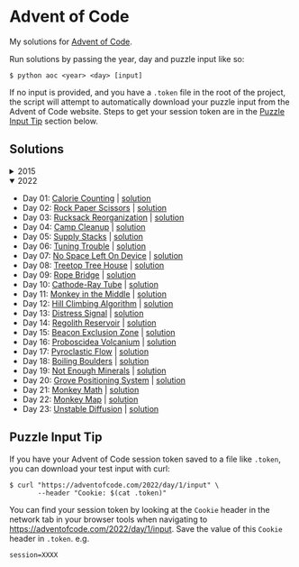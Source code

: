 # Advent of Code

My solutions for [Advent of Code](https://adventofcode.com).

Run solutions by passing the year, day and puzzle input like so:
```
$ python aoc <year> <day> [input]
```

If no input is provided, and you have a `.token` file in the root 
of the project, the script will attempt to automatically download 
your puzzle input from the Advent of Code website. Steps to get 
your session token are in the [Puzzle Input Tip](#puzzle-input-tip) 
section below.

## Solutions

<details>
<summary>2015</summary>

* Day 01: [Not Quite Lisp](https://adventofcode.com/2015/day/1) | [solution](./aoc/solutions/_2015/day01.py)
* Day 02: [I Was Told There Would Be No Math](https://adventofcode.com/2015/day/2) | [solution](./aoc/solutions/_2015/day02.py)
* Day 03: [Perfectly Spherical Houses in a Vacuum](https://adventofcode.com/2015/day/3) | [solution](./aoc/solutions/_2015/day03.py)

</details>

<details open>
<summary>2022</summary>

* Day 01: [Calorie Counting](https://adventofcode.com/2022/day/1) | [solution](./aoc/solutions/_2022/day01.py)
* Day 02: [Rock Paper Scissors](https://adventofcode.com/2022/day/2) | [solution](./aoc/solutions/_2022/day02.py)
* Day 03: [Rucksack Reorganization](https://adventofcode.com/2022/day/3) | [solution](./aoc/solutions/_2022/day03.py)
* Day 04: [Camp Cleanup](https://adventofcode.com/2022/day/4) | [solution](./aoc/solutions/_2022/day04.py)
* Day 05: [Supply Stacks](https://adventofcode.com/2022/day/5) | [solution](./aoc/solutions/_2022/day05.py)
* Day 06: [Tuning Trouble](https://adventofcode.com/2022/day/6) | [solution](./aoc/solutions/_2022/day06.py)
* Day 07: [No Space Left On Device](https://adventofcode.com/2022/day/7) | [solution](./aoc/solutions/_2022/day07.py)
* Day 08: [Treetop Tree House](https://adventofcode.com/2022/day/8) | [solution](./aoc/solutions/_2022/day08.py)
* Day 09: [Rope Bridge](https://adventofcode.com/2022/day/9) | [solution](./aoc/solutions/_2022/day09.py)
* Day 10: [Cathode-Ray Tube](https://adventofcode.com/2022/day/10) | [solution](./aoc/solutions/_2022/day10.py)
* Day 11: [Monkey in the Middle](https://adventofcode.com/2022/day/11) | [solution](./aoc/solutions/_2022/day11.py)
* Day 12: [Hill Climbing Algorithm](https://adventofcode.com/2022/day/12) | [solution](./aoc/solutions/_2022/day12.py)
* Day 13: [Distress Signal](https://adventofcode.com/2022/day/13) | [solution](./aoc/solutions/_2022/day13.py)
* Day 14: [Regolith Reservoir](https://adventofcode.com/2022/day/14) | [solution](./aoc/solutions/_2022/day14.py)
* Day 15: [Beacon Exclusion Zone](https://adventofcode.com/2022/day/15) | [solution](./aoc/solutions/_2022/day15.py)
* Day 16: [Proboscidea Volcanium](https://adventofcode.com/2022/day/16) | [solution](./aoc/solutions/_2022/day16.py)
* Day 17: [Pyroclastic Flow](https://adventofcode.com/2022/day/17) | [solution](./aoc/solutions/_2022/day17.py)
* Day 18: [Boiling Boulders](https://adventofcode.com/2022/day/18) | [solution](./aoc/solutions/_2022/day18.py)
* Day 19: [Not Enough Minerals](https://adventofcode.com/2022/day/19) | [solution](./aoc/solutions/_2022/day19.py)
* Day 20: [Grove Positioning System](https://adventofcode.com/2022/day/20) | [solution](./aoc/solutions/_2022/day20.py)
* Day 21: [Monkey Math](https://adventofcode.com/2022/day/21) | [solution](./aoc/solutions/_2022/day21.py)
* Day 22: [Monkey Map](https://adventofcode.com/2022/day/22) | [solution](./aoc/solutions/_2022/day22.py)
* Day 23: [Unstable Diffusion](https://adventofcode.com/2022/day/23) | [solution](./aoc/solutions/_2022/day23.py)

</details>

## Puzzle Input Tip

If you have your Advent of Code session token saved to a file like `.token`, you can download your test input with curl:
```
$ curl "https://adventofcode.com/2022/day/1/input" \
       --header "Cookie: $(cat .token)"
```
You can find your session token by looking at the `Cookie` header in the network tab
in your browser tools when navigating to https://adventofcode.com/2022/day/1/input.
Save the value of this `Cookie` header in `.token`. e.g.
```
session=XXXX
```
